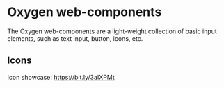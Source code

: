 # Oxygen web-components

The Oxygen web-components are a light-weight collection of basic input
elements, such as text input, button, icons, etc.

## Icons

Icon showcase: https://bit.ly/3aIXPMt
